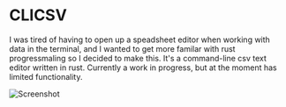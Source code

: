 # CLICSV

I was tired of having to open up a speadsheet editor when working with data in the terminal, and I wanted to get more familar with rust progressmaling so I decided to make this. It's a command-line csv text editor written in rust. Currently a work in progress, but at the moment has limited functionality.

![Screenshot](https://user-images.githubusercontent.com/68864205/128723885-d5906592-96b1-462c-89b2-635ed71cb03c.png)
